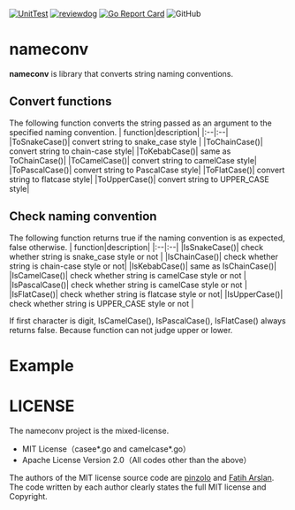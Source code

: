 [![UnitTest](https://github.com/nao1215/nameconv/actions/workflows/unit_test.yml/badge.svg)](https://github.com/nao1215/nameconv/actions/workflows/unit_test.yml)
[![reviewdog](https://github.com/nao1215/nameconv/actions/workflows/review_dog.yml/badge.svg)](https://github.com/nao1215/nameconv/actions/workflows/review_dog.yml)
[![Go Report Card](https://goreportcard.com/badge/github.com/nao1215/nameconv)](https://goreportcard.com/report/github.com/nao1215/nameconv)
![GitHub](https://img.shields.io/github/license/nao1215/nameconv)

# nameconv
**nameconv** is library that converts string naming conventions. 

## Convert functions
The following function converts the string passed as an argument to the specified naming convention.
| function|description|
|:--|:--|
|ToSnakeCase()| convert string to snake_case style |
|ToChainCase()| convert string to chain-case style|
|ToKebabCase()| same as ToChainCase()|
|ToCamelCase()| convert string to camelCase style|
|ToPascalCase()| convert string to PascalCase style|
|ToFlatCase()| convert string to flatcase style|
|ToUpperCase()| convert string to UPPER_CASE style|  
    
## Check naming convention
The following function returns true if the naming convention is as expected, false otherwise.
| function|description|
|:--|:--|
|IsSnakeCase()| check whether string is snake_case style or not |
|IsChainCase()| check whether string is chain-case style or not|
|IsKebabCase()| same as IsChainCase()|
|IsCamelCase()| check whether string is camelCase style or not |
|IsPascalCase()| check whether string is camelCase style or not |
|IsFlatCase()| check whether string is flatcase style or not|
|IsUpperCase()| check whether string is UPPER_CASE style or not |  

If first character is digit, IsCamelCase(), IsPascalCase(), IsFlatCase() always returns false. Because function can not judge upper or lower.

# Example

# LICENSE
The nameconv project is the mixed-license.

- MIT License（casee*.go and camelcase*.go）
- Apache License Version 2.0（All codes other than the above）

The authors of the MIT license source code are [pinzolo](https://github.com/pinzolo) and [Fatih Arslan](https://github.com/fatih). The code written by each author clearly states the full MIT license and Copyright.

# 